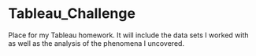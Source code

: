 # Tableau_Challenge
Place for my Tableau homework. It will include the data sets I worked with as well as the analysis of the phenomena I uncovered.
